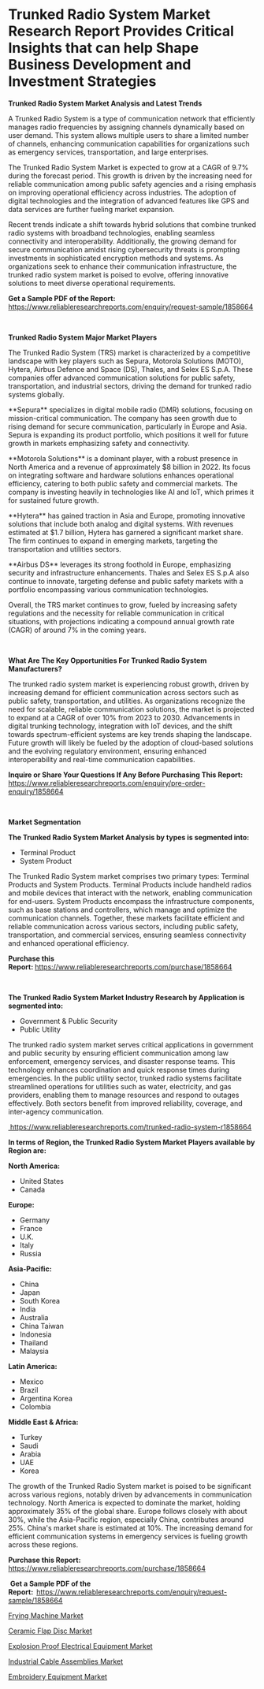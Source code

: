 <p><h1>Trunked Radio System Market Research Report Provides Critical Insights that can help Shape Business Development and Investment Strategies</h1></p><p><strong>Trunked Radio System Market Analysis and Latest Trends</strong></p>
<p><p>A Trunked Radio System is a type of communication network that efficiently manages radio frequencies by assigning channels dynamically based on user demand. This system allows multiple users to share a limited number of channels, enhancing communication capabilities for organizations such as emergency services, transportation, and large enterprises. </p><p>The Trunked Radio System Market is expected to grow at a CAGR of 9.7% during the forecast period. This growth is driven by the increasing need for reliable communication among public safety agencies and a rising emphasis on improving operational efficiency across industries. The adoption of digital technologies and the integration of advanced features like GPS and data services are further fueling market expansion. </p><p>Recent trends indicate a shift towards hybrid solutions that combine trunked radio systems with broadband technologies, enabling seamless connectivity and interoperability. Additionally, the growing demand for secure communication amidst rising cybersecurity threats is prompting investments in sophisticated encryption methods and systems. As organizations seek to enhance their communication infrastructure, the trunked radio system market is poised to evolve, offering innovative solutions to meet diverse operational requirements.</p></p>
<p><strong>Get a Sample PDF of the Report:&nbsp;</strong> <a href="https://www.reliableresearchreports.com/enquiry/request-sample/1858664?utm_campaign=31&utm_medium=2&utm_source=Github&utm_content=ia&utm_term=19022025&utm_id=trunked-radio-system">https://www.reliableresearchreports.com/enquiry/request-sample/1858664</a></p>
<p>&nbsp;</p>
<p><strong>Trunked Radio System Major Market Players</strong></p>
<p><p>The Trunked Radio System (TRS) market is characterized by a competitive landscape with key players such as Sepura, Motorola Solutions (MOTO), Hytera, Airbus Defence and Space (DS), Thales, and Selex ES S.p.A. These companies offer advanced communication solutions for public safety, transportation, and industrial sectors, driving the demand for trunked radio systems globally.</p><p>**Sepura** specializes in digital mobile radio (DMR) solutions, focusing on mission-critical communication. The company has seen growth due to rising demand for secure communication, particularly in Europe and Asia. Sepura is expanding its product portfolio, which positions it well for future growth in markets emphasizing safety and connectivity.</p><p>**Motorola Solutions** is a dominant player, with a robust presence in North America and a revenue of approximately $8 billion in 2022. Its focus on integrating software and hardware solutions enhances operational efficiency, catering to both public safety and commercial markets. The company is investing heavily in technologies like AI and IoT, which primes it for sustained future growth.</p><p>**Hytera** has gained traction in Asia and Europe, promoting innovative solutions that include both analog and digital systems. With revenues estimated at $1.7 billion, Hytera has garnered a significant market share. The firm continues to expand in emerging markets, targeting the transportation and utilities sectors.</p><p>**Airbus DS** leverages its strong foothold in Europe, emphasizing security and infrastructure enhancements. Thales and Selex ES S.p.A also continue to innovate, targeting defense and public safety markets with a portfolio encompassing various communication technologies.</p><p>Overall, the TRS market continues to grow, fueled by increasing safety regulations and the necessity for reliable communication in critical situations, with projections indicating a compound annual growth rate (CAGR) of around 7% in the coming years.</p></p>
<p>&nbsp;</p>
<p><strong>What Are The Key Opportunities For Trunked Radio System Manufacturers?</strong></p>
<p><p>The trunked radio system market is experiencing robust growth, driven by increasing demand for efficient communication across sectors such as public safety, transportation, and utilities. As organizations recognize the need for scalable, reliable communication solutions, the market is projected to expand at a CAGR of over 10% from 2023 to 2030. Advancements in digital trunking technology, integration with IoT devices, and the shift towards spectrum-efficient systems are key trends shaping the landscape. Future growth will likely be fueled by the adoption of cloud-based solutions and the evolving regulatory environment, ensuring enhanced interoperability and real-time communication capabilities.</p></p>
<p><strong>Inquire or Share Your Questions If Any Before Purchasing This Report:</strong> <a href="https://www.reliableresearchreports.com/enquiry/pre-order-enquiry/1858664?utm_campaign=31&utm_medium=2&utm_source=Github&utm_content=ia&utm_term=19022025&utm_id=trunked-radio-system">https://www.reliableresearchreports.com/enquiry/pre-order-enquiry/1858664</a></p>
<p>&nbsp;</p>
<p><strong>Market Segmentation</strong></p>
<p><strong>The Trunked Radio System Market Analysis by types is segmented into:</strong></p>
<p><ul><li>Terminal Product</li><li>System Product</li></ul></p>
<p><p>The Trunked Radio System market comprises two primary types: Terminal Products and System Products. Terminal Products include handheld radios and mobile devices that interact with the network, enabling communication for end-users. System Products encompass the infrastructure components, such as base stations and controllers, which manage and optimize the communication channels. Together, these markets facilitate efficient and reliable communication across various sectors, including public safety, transportation, and commercial services, ensuring seamless connectivity and enhanced operational efficiency.</p></p>
<p><strong>Purchase this Report:&nbsp;</strong><a href="https://www.reliableresearchreports.com/purchase/1858664?utm_campaign=31&utm_medium=2&utm_source=Github&utm_content=ia&utm_term=19022025&utm_id=trunked-radio-system">https://www.reliableresearchreports.com/purchase/1858664</a></p>
<p>&nbsp;</p>
<p><strong>The Trunked Radio System Market Industry Research by Application is segmented into:</strong></p>
<p><ul><li>Government & Public Security</li><li>Public Utility</li></ul></p>
<p><p>The trunked radio system market serves critical applications in government and public security by ensuring efficient communication among law enforcement, emergency services, and disaster response teams. This technology enhances coordination and quick response times during emergencies. In the public utility sector, trunked radio systems facilitate streamlined operations for utilities such as water, electricity, and gas providers, enabling them to manage resources and respond to outages effectively. Both sectors benefit from improved reliability, coverage, and inter-agency communication.</p></p>
<p><a href="https://www.reliableresearchreports.com/trunked-radio-system-r1858664?utm_campaign=31&utm_medium=2&utm_source=Github&utm_content=ia&utm_term=19022025&utm_id=trunked-radio-system">&nbsp;https://www.reliableresearchreports.com/trunked-radio-system-r1858664</a></p>
<p><strong>In terms of Region, the Trunked Radio System Market Players available by Region are:</strong></p>
<p>
    <p> <strong> North America: </strong>
        <ul>
            <li>United States</li>
            <li>Canada</li>
        </ul>
        </p> 
    <p> <strong> Europe: </strong>
        <ul>
            <li>Germany</li>
            <li>France</li>
            <li>U.K.</li>
            <li>Italy</li>
            <li>Russia</li>
        </ul>
        </p> 
    <p> <strong> Asia-Pacific: </strong>
        <ul>
            <li>China</li>
            <li>Japan</li>
            <li>South Korea</li>
            <li>India</li>
            <li>Australia</li>
            <li>China Taiwan</li>
            <li>Indonesia</li>
            <li>Thailand</li>
            <li>Malaysia</li>
        </ul>
        </p> 
    <p> <strong> Latin America: </strong>
        <ul>
            <li>Mexico</li>
            <li>Brazil</li>
            <li>Argentina Korea</li>
            <li>Colombia</li>
        </ul>
        </p> 
    <p> <strong> Middle East & Africa: </strong>
        <ul>
            <li>Turkey</li>
            <li>Saudi</li>
            <li>Arabia</li>
            <li>UAE</li>
            <li>Korea</li>
        </ul>
    </p>
    </p>
<p><p>The growth of the Trunked Radio System market is poised to be significant across various regions, notably driven by advancements in communication technology. North America is expected to dominate the market, holding approximately 35% of the global share. Europe follows closely with about 30%, while the Asia-Pacific region, especially China, contributes around 25%. China's market share is estimated at 10%. The increasing demand for efficient communication systems in emergency services is fueling growth across these regions.</p></p>
<p><strong>Purchase this Report: </strong><a href="https://www.reliableresearchreports.com/purchase/1858664?utm_campaign=31&utm_medium=2&utm_source=Github&utm_content=ia&utm_term=19022025&utm_id=trunked-radio-system">https://www.reliableresearchreports.com/purchase/1858664</a></p>
<p>&nbsp;<strong>Get a Sample PDF of the Report:&nbsp;&nbsp;</strong><a href="https://www.reliableresearchreports.com/enquiry/request-sample/1858664?utm_campaign=31&utm_medium=2&utm_source=Github&utm_content=ia&utm_term=19022025&utm_id=trunked-radio-system">https://www.reliableresearchreports.com/enquiry/request-sample/1858664</a></p>
<p><strong></strong></p>
<p><p><a href="https://github.com/viipposahko25/Market-Research-Report-List-1/blob/main/frying-machine-market.md?utm_campaign=31&utm_medium=2&utm_source=Github&utm_content=ia&utm_term=19022025&utm_id=trunked-radio-system">Frying Machine Market</a></p><p><a href="https://github.com/boisetwa16/Market-Research-Report-List-1/blob/main/ceramic-flap-disc-market.md?utm_campaign=31&utm_medium=2&utm_source=Github&utm_content=ia&utm_term=19022025&utm_id=trunked-radio-system">Ceramic Flap Disc Market</a></p><p><a href="https://github.com/crooneinis80/Market-Research-Report-List-1/blob/main/explosion-proof-electrical-equipment-market.md?utm_campaign=31&utm_medium=2&utm_source=Github&utm_content=ia&utm_term=19022025&utm_id=trunked-radio-system">Explosion Proof Electrical Equipment Market</a></p><p><a href="https://github.com/salodipura00/Market-Research-Report-List-1/blob/main/industrial-cable-assemblies-market.md?utm_campaign=31&utm_medium=2&utm_source=Github&utm_content=ia&utm_term=19022025&utm_id=trunked-radio-system">Industrial Cable Assemblies Market</a></p><p><a href="https://github.com/zupankocka/Market-Research-Report-List-1/blob/main/embroidery-equipment-market.md?utm_campaign=31&utm_medium=2&utm_source=Github&utm_content=ia&utm_term=19022025&utm_id=trunked-radio-system">Embroidery Equipment Market</a></p></p>